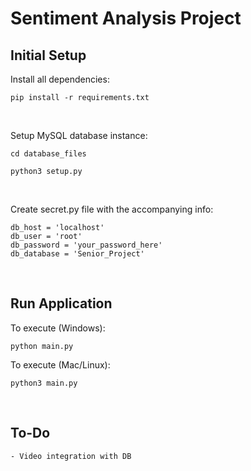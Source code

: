 # Sentiment Analysis Project

## Initial Setup


Install all dependencies: 
```
pip install -r requirements.txt
```
<br>

Setup MySQL database instance: 
```
cd database_files
```

```
python3 setup.py
```
<br>

Create secret.py file with the accompanying info:
```
db_host = 'localhost'
db_user = 'root'
db_password = 'your_password_here'
db_database = 'Senior_Project'
```
<br>

## Run Application
To execute (Windows): 
```
python main.py
```


To execute (Mac/Linux): 
```
python3 main.py
```
<br>

## To-Do

    - Video integration with DB
    

